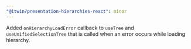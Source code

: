 ```yaml
---
"@itwin/presentation-hierarchies-react": minor
---
```


Added `onHierarchyLoadError` callback to `useTree` and `useUnifiedSelectionTree` that is called when an error occurs while loading hierarchy.
